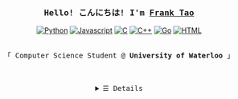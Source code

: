 <h3 align="center"><samp>Hello! こんにちは! I'm <b><a rel="nofollow noopener noreferrer" target="_blank" href="https://franktao.com">Frank Tao</a></b></samp></h3>
<p align="Center">
  <a href="https://github.com/bloodandcoffee?tab=repositories&language=python" target="_blank"><img alt="Python" src="https://img.shields.io/badge/-Python-3572A5?style=flat&logo=Python&logoColor=white"></a>
  <a href="https://github.com/bloodandcoffee?tab=repositories&language=javascript" target="_blank"><img alt="Javascript" src="https://img.shields.io/badge/-Javascript-f1e05a?style=flat&logo=Javascript&logoColor=white"></a>
  <a href="https://github.com/bloodandcoffee?tab=repositories&language=c" target="_blank"><img alt="C" src="https://img.shields.io/badge/-C-888888?style=flat&logo=C&logoColor=white"></a>
  <a href="https://github.com/bloodandcoffee?tab=repositories&language=c%2B%2B" target="_blank"><img alt="C++" src="https://img.shields.io/badge/-C%2B%2B-f34b7d?style=flat&logo=C%2B%2B&logoColor=white"></a>
  <a href="https://github.com/bloodandcoffee?tab=repositories&language=go" target="_blank"><img alt="Go" src="https://img.shields.io/badge/-Go-375eab?style=flat&logo=Go&logoColor=white"></a>
  <a href="https://github.com/bloodandcoffee?tab=repositories&language=vue" target="_blank"><img alt="HTML" src="https://img.shields.io/badge/-Vue-E34F26?style=flat&logo=TypeScript&logoColor=white"></a>
</p>
<p align="center"><br>
  <samp>
    「 Computer Science Student @ <b>University of Waterloo</b> 」<br>
  </samp>
</p>
<br><br>
<details align="center">
  <summary> <samp>&#9776; Details</samp></summary>
  <br>
    <p align="center">
      <img src="https://github-readme-stats.vercel.app/api?username=bloodandcoffee&include_all_commits=true&show_icons=true&theme=tokyonight"></img><br>
      <a href="https://github.com/bloodandcoffee/bloodandcoffee" target="_blank"><img src="https://img.shields.io/github/last-commit/bloodandcoffee/bloodandcoffee?label=profile%20updated&style=flat&color=green"></a>
    </p>
</details>
<br>
